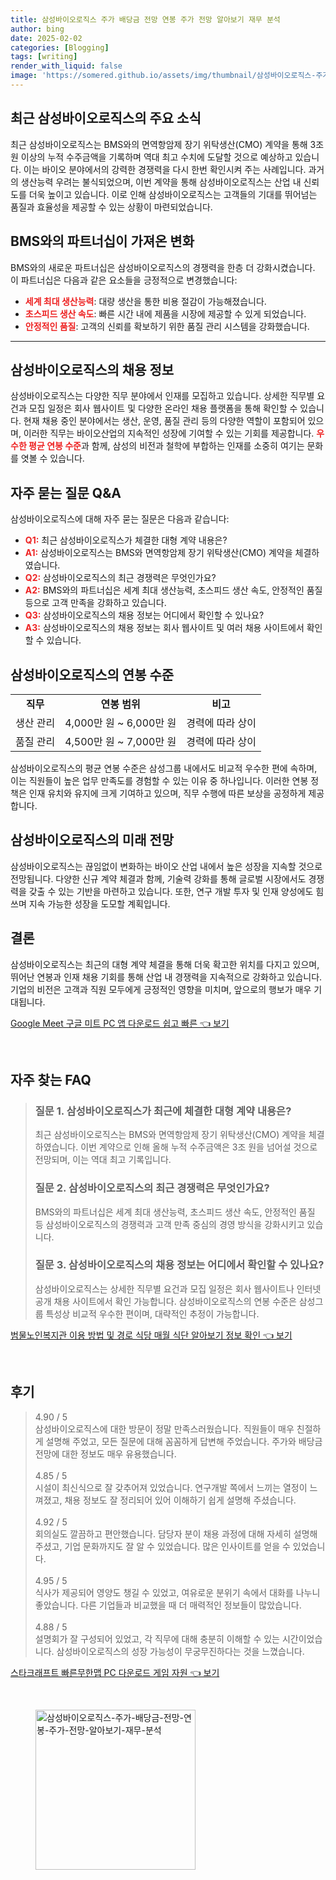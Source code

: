 ```yaml
---
title: 삼성바이오로직스 주가 배당금 전망 연봉 주가 전망 알아보기 재무 분석
author: bing
date: 2025-02-02
categories: [Blogging]
tags: [writing]
render_with_liquid: false
image: 'https://somered.github.io/assets/img/thumbnail/삼성바이오로직스-주가-배당금-전망-연봉-주가-전망-알아보기-재무-분석.webp'
---
```



<h2 id='삼성바이오로직스_소식'>최근 삼성바이오로직스의 주요 소식</h2>

<p>최근 삼성바이오로직스는 BMS와의 면역항암제 장기 위탁생산(CMO) 계약을 통해 3조 원 이상의 누적 수주금액을 기록하며 역대 최고 수치에 도달할 것으로 예상하고 있습니다. 이는 바이오 분야에서의 강력한 경쟁력을 다시 한번 확인시켜 주는 사례입니다. 과거의 생산능력 우려는 불식되었으며, 이번 계약을 통해 삼성바이오로직스는 산업 내 신뢰도를 더욱 높이고 있습니다. 이로 인해 삼성바이오로직스는 고객들의 기대를 뛰어넘는 품질과 효율성을 제공할 수 있는 상황이 마련되었습니다.</p>

<h2 id='BMS와의_파트너십'>BMS와의 파트너십이 가져온 변화</h2>

<p>BMS와의 새로운 파트너십은 삼성바이오로직스의 경쟁력을 한층 더 강화시켰습니다. 이 파트너십은 다음과 같은 요소들을 긍정적으로 변경했습니다:</p>

<ul>
    <li><b><span style="color: #ee2323;">세계 최대 생산능력</span></b>: 대량 생산을 통한 비용 절감이 가능해졌습니다.</li>
    <li><b><span style="color: #ee2323;">초스피드 생산 속도</span></b>: 빠른 시간 내에 제품을 시장에 제공할 수 있게 되었습니다.</li>
    <li><b><span style="color: #ee2323;">안정적인 품질</span></b>: 고객의 신뢰를 확보하기 위한 품질 관리 시스템을 강화했습니다.</li>
</ul>

<hr />

<h2 id='삼성바이오로직스의_채용정보'>삼성바이오로직스의 채용 정보</h2>

<p>삼성바이오로직스는 다양한 직무 분야에서 인재를 모집하고 있습니다. 상세한 직무별 요건과 모집 일정은 회사 웹사이트 및 다양한 온라인 채용 플랫폼을 통해 확인할 수 있습니다. 현재 채용 중인 분야에서는 생산, 운영, 품질 관리 등의 다양한 역할이 포함되어 있으며, 이러한 직무는 바이오산업의 지속적인 성장에 기여할 수 있는 기회를 제공합니다. <b><span style="color: #ee2323;">우수한 평균 연봉 수준</span></b>과 함께, 삼성의 비전과 철학에 부합하는 인재를 소중히 여기는 문화를 엿볼 수 있습니다.</p>

<h2 id='자주_묻는_질문'>자주 묻는 질문 Q&A</h2>

<p>삼성바이오로직스에 대해 자주 묻는 질문은 다음과 같습니다:</p>

<ul>
    <li><b><span style="color: #ee2323;">Q1:</span></b> 최근 삼성바이오로직스가 체결한 대형 계약 내용은?</li>
    <li><b><span style="color: #ee2323;">A1:</span></b> 삼성바이오로직스는 BMS와 면역항암제 장기 위탁생산(CMO) 계약을 체결하였습니다.</li>
    <li><b><span style="color: #ee2323;">Q2:</span></b> 삼성바이오로직스의 최근 경쟁력은 무엇인가요?</li>
    <li><b><span style="color: #ee2323;">A2:</span></b> BMS와의 파트너십은 세계 최대 생산능력, 초스피드 생산 속도, 안정적인 품질 등으로 고객 만족을 강화하고 있습니다.</li>
    <li><b><span style="color: #ee2323;">Q3:</span></b> 삼성바이오로직스의 채용 정보는 어디에서 확인할 수 있나요?</li>
    <li><b><span style="color: #ee2323;">A3:</span></b> 삼성바이오로직스의 채용 정보는 회사 웹사이트 및 여러 채용 사이트에서 확인할 수 있습니다.</li>
</ul>

<h2 id='삼성바이오로직스_연봉'>삼성바이오로직스의 연봉 수준</h2>

<table>
    <tr>
        <td style="text-align: center; height: 17px;"><b>직무</b></td>
        <td style="text-align: center; height: 17px;"><b>연봉 범위</b></td>
        <td style="text-align: center; height: 17px;"><b>비고</b></td>
    </tr>
    <tr>
        <td style="text-align: center; height: 17px;">생산 관리</td>
        <td style="text-align: center; height: 17px;">4,000만 원 ~ 6,000만 원</td>
        <td style="text-align: center; height: 17px;">경력에 따라 상이</td>
    </tr>
    <tr>
        <td style="text-align: center; height: 17px;">품질 관리</td>
        <td style="text-align: center; height: 17px;">4,500만 원 ~ 7,000만 원</td>
        <td style="text-align: center; height: 17px;">경력에 따라 상이</td>
    </tr>
</table>

<p>삼성바이오로직스의 평균 연봉 수준은 삼성그룹 내에서도 비교적 우수한 편에 속하며, 이는 직원들이 높은 업무 만족도를 경험할 수 있는 이유 중 하나입니다. 이러한 연봉 정책은 인재 유치와 유지에 크게 기여하고 있으며, 직무 수행에 따른 보상을 공정하게 제공합니다.</p>

<h2 id='미래_전망'>삼성바이오로직스의 미래 전망</h2>

<p>삼성바이오로직스는 끊임없이 변화하는 바이오 산업 내에서 높은 성장을 지속할 것으로 전망됩니다. 다양한 신규 계약 체결과 함께, 기술력 강화를 통해 글로벌 시장에서도 경쟁력을 갖출 수 있는 기반을 마련하고 있습니다. 또한, 연구 개발 투자 및 인재 양성에도 힘쓰며 지속 가능한 성장을 도모할 계획입니다.</p>

<h2 id='결론'>결론</h2>

<p>삼성바이오로직스는 최근의 대형 계약 체결을 통해 더욱 확고한 위치를 다지고 있으며, 뛰어난 연봉과 인재 채용 기회를 통해 산업 내 경쟁력을 지속적으로 강화하고 있습니다. 기업의 비전은 고객과 직원 모두에게 긍정적인 영향을 미치며, 앞으로의 행보가 매우 기대됩니다.</p>


<p><a class="click-button" title="Google Meet 구글 미트 PC 앱 다운로드 쉽고 빠른" href="https://somered.github.io/posts/Google-Meet-%EA%B5%AC%EA%B8%80-%EB%AF%B8%ED%8A%B8-PC-%EC%95%B1-%EB%8B%A4%EC%9A%B4%EB%A1%9C%EB%93%9C-%EC%89%BD%EA%B3%A0-%EB%B9%A0%EB%A5%B8/" rel="dofollow">Google Meet 구글 미트 PC 앱 다운로드 쉽고 빠른 👈 보기</a></p><br>
<h2 id='자주_찾는_FAQ'>자주 찾는 FAQ</h2>
<div itemscope="" itemtype="https://schema.org/FAQPage"> 
<blockquote> 
<div itemscope="" itemprop="mainEntity" itemtype="https://schema.org/Question"> 
<h3 itemprop="name">질문 1. 삼성바이오로직스가 최근에 체결한 대형 계약 내용은?</h3> 
<div itemscope="" itemprop="acceptedAnswer" itemtype="https://schema.org/Answer"> 
<span itemprop="text"> 
<p>최근 삼성바이오로직스는 BMS와 면역항암제 장기 위탁생산(CMO) 계약을 체결하였습니다. 이번 계약으로 인해 올해 누적 수주금액은 3조 원을 넘어설 것으로 전망되며, 이는 역대 최고 기록입니다.</p> 
</span> 
</div> 
</div> 
<div itemscope="" itemprop="mainEntity" itemtype="https://schema.org/Question"> 
<h3 itemprop="name">질문 2. 삼성바이오로직스의 최근 경쟁력은 무엇인가요?</h3> 
<div itemscope="" itemprop="acceptedAnswer" itemtype="https://schema.org/Answer"> 
<span itemprop="text"> 
<p>BMS와의 파트너십은 세계 최대 생산능력, 초스피드 생산 속도, 안정적인 품질 등 삼성바이오로직스의 경쟁력과 고객 만족 중심의 경영 방식을 강화시키고 있습니다.</p> 
</span> 
</div> 
</div> 
<div itemscope="" itemprop="mainEntity" itemtype="https://schema.org/Question"> 
<h3 itemprop="name">질문 3. 삼성바이오로직스의 채용 정보는 어디에서 확인할 수 있나요?</h3> 
<div itemscope="" itemprop="acceptedAnswer" itemtype="https://schema.org/Answer"> 
<span itemprop="text"> 
<p>삼성바이오로직스는 상세한 직무별 요건과 모집 일정은 회사 웹사이트나 인터넷 공개 채용 사이트에서 확인 가능합니다. 삼성바이오로직스의 연봉 수준은 삼성그룹 특성상 비교적 우수한 편이며, 대략적인 추정이 가능합니다.</p> 
</span> 
</div> 
</div> 
</blockquote> 
</div>
<p><a class="click-button" title="범물노인복지관 이용 방법 및 경로 식당 매월 식단 알아보기 정보 확인" href="https://somered.github.io/posts/%EB%B2%94%EB%AC%BC%EB%85%B8%EC%9D%B8%EB%B3%B5%EC%A7%80%EA%B4%80-%EC%9D%B4%EC%9A%A9-%EB%B0%A9%EB%B2%95-%EB%B0%8F-%EA%B2%BD%EB%A1%9C-%EC%8B%9D%EB%8B%B9-%EB%A7%A4%EC%9B%94-%EC%8B%9D%EB%8B%A8-%EC%95%8C%EC%95%84%EB%B3%B4%EA%B8%B0-%EC%A0%95%EB%B3%B4-%ED%99%95%EC%9D%B8/" rel="dofollow">범물노인복지관 이용 방법 및 경로 식당 매월 식단 알아보기 정보 확인 👈 보기</a></p><br>
<h2 id='후기'>후기</h2>
<div itemscope itemtype="https://schema.org/Product">
  <blockquote>
  <div itemprop="review" itemscope itemtype="https://schema.org/Review">
      <div itemprop="reviewRating" itemscope itemtype="https://schema.org/Rating"> <span itemprop="ratingValue">4.90</span> / <span itemprop="bestRating">5</span> </div>
      <span itemprop="reviewBody">삼성바이오로직스에 대한 방문이 정말 만족스러웠습니다. 직원들이 매우 친절하게 설명해 주었고, 모든 질문에 대해 꼼꼼하게 답변해 주었습니다. 주가와 배당금 전망에 대한 정보도 매우 유용했습니다.</span>
  </div>
  <br>
  <div itemprop="review" itemscope itemtype="https://schema.org/Review">
      <div itemprop="reviewRating" itemscope itemtype="https://schema.org/Rating"> <span itemprop="ratingValue">4.85</span> / <span itemprop="bestRating">5</span> </div>
      <span itemprop="reviewBody">시설이 최신식으로 잘 갖추어져 있었습니다. 연구개발 쪽에서 느끼는 열정이 느껴졌고, 채용 정보도 잘 정리되어 있어 이해하기 쉽게 설명해 주셨습니다.</span>
  </div>
  <br>
  <div itemprop="review" itemscope itemtype="https://schema.org/Review">
      <div itemprop="reviewRating" itemscope itemtype="https://schema.org/Rating"> <span itemprop="ratingValue">4.92</span> / <span itemprop="bestRating">5</span> </div>
      <span itemprop="reviewBody">회의실도 깔끔하고 편안했습니다. 담당자 분이 채용 과정에 대해 자세히 설명해 주셨고, 기업 문화까지도 잘 알 수 있었습니다. 많은 인사이트를 얻을 수 있었습니다.</span>
  </div>
  <br>
  <div itemprop="review" itemscope itemtype="https://schema.org/Review">
      <div itemprop="reviewRating" itemscope itemtype="https://schema.org/Rating"> <span itemprop="ratingValue">4.95</span> / <span itemprop="bestRating">5</span> </div>
      <span itemprop="reviewBody">식사가 제공되어 영양도 챙길 수 있었고, 여유로운 분위기 속에서 대화를 나누니 좋았습니다. 다른 기업들과 비교했을 때 더 매력적인 정보들이 많았습니다.</span>
  </div>
  <br>
  <div itemprop="review" itemscope itemtype="https://schema.org/Review">
      <div itemprop="reviewRating" itemscope itemtype="https://schema.org/Rating"> <span itemprop="ratingValue">4.88</span> / <span itemprop="bestRating">5</span> </div>
      <span itemprop="reviewBody">설명회가 잘 구성되어 있었고, 각 직무에 대해 충분히 이해할 수 있는 시간이었습니다. 삼성바이오로직스의 성장 가능성이 무궁무진하다는 것을 느꼈습니다.</span>
  </div>
  </blockquote>
</div>
<p><a class="click-button" title="스타크래프트 빠른무한맵 PC 다운로드 게임 자원" href="https://somered.github.io/posts/%EC%8A%A4%ED%83%80%ED%81%AC%EB%9E%98%ED%94%84%ED%8A%B8-%EB%B9%A0%EB%A5%B8%EB%AC%B4%ED%95%9C%EB%A7%B5-PC-%EB%8B%A4%EC%9A%B4%EB%A1%9C%EB%93%9C-%EA%B2%8C%EC%9E%84-%EC%9E%90%EC%9B%90/" rel="dofollow">스타크래프트 빠른무한맵 PC 다운로드 게임 자원 👈 보기</a></p><br>
<figure class="image"><img src="https://somered.github.io/assets/img/thumbnail/삼성바이오로직스-주가-배당금-전망-연봉-주가-전망-알아보기-재무-분석.webp" alt="삼성바이오로직스-주가-배당금-전망-연봉-주가-전망-알아보기-재무-분석" width="256" height="256"></figure>